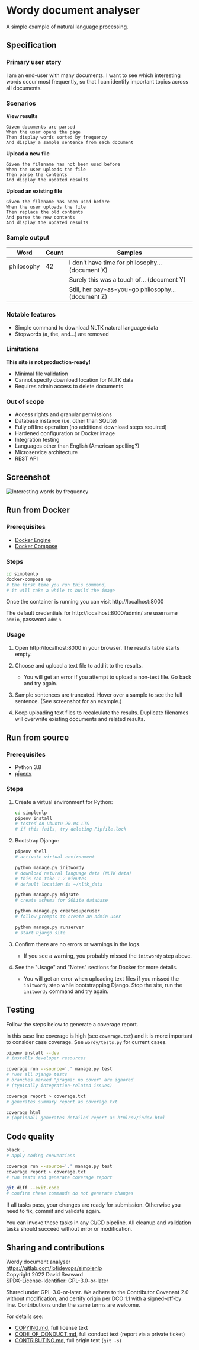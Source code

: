# Wordy document analyser

A simple example of natural language processing.

## Specification

### Primary user story

I am an end-user with many documents. I want to see  which
interesting words occur most frequently, so that I  can
identify important topics across all documents.

### Scenarios

**View results**

```gherkin
Given documents are parsed
When the user opens the page
Then display words sorted by frequency
And display a sample sentence from each document
```

**Upload a new file**

```gherkin
Given the filename has not been used before
When the user uploads the file
Then parse the contents
And display the updated results
```

**Upload an existing file**

```gherkin
Given the filename has been used before
When the user uploads the file
Then replace the old contents
And parse the new contents
And display the updated results
```

### Sample output

| Word       | Count | Samples                                             |
|------------|-------|-----------------------------------------------------|
| philosophy | 42    | I don't have time for philosophy... (document X)    |
|            |       | Surely this was a touch of... (document Y)          |
|            |       | Still, her pay-as-you-go philosophy... (document Z) |

### Notable features

* Simple command to download NLTK natural language data
* Stopwords (a, the, and...) are removed

### Limitations

**This site is not production-ready!**

* Minimal file validation
* Cannot specify download location for NLTK data
* Requires admin access to delete documents

### Out of scope

* Access rights and granular permissions
* Database instance (i.e. other than SQLite)
* Fully offline operation (no additional download steps required)
* Hardened configuration or Docker image
* Integration testing
* Languages other than English (American spelling?)
* Microservice architecture
* REST API

## Screenshot

![Interesting words by frequency](screenshot.png)

## Run from Docker

### Prerequisites

* [Docker Engine](https://docs.docker.com/engine/install/)
* [Docker Compose](https://docs.docker.com/compose/install/)

### Steps

```bash
cd simplenlp
docker-compose up
# the first time you run this command,
# it will take a while to build the image
```

Once the container is running you can visit http://localhost:8000

The default credentials for http://localhost:8000/admin/ are
username `admin`, password `admin`.

### Usage

1. Open http://localhost:8000 in your browser. The results table
   starts empty.

2. Choose and upload a text file to add it to the results.

      * You will get an error if you attempt to upload a non-text
        file. Go back and try again.

3. Sample sentences are truncated. Hover over a sample to see the
   full sentence. (See screenshot for an example.)

4. Keep uploading text files to recalculate the results. Duplicate
   filenames will overwrite existing documents and related results.

## Run from source

### Prerequisites

* Python 3.8
* [pipenv](https://pipenv.pypa.io/en/latest/install/)

### Steps

1. Create a virtual environment for Python:

   ```bash
   cd simplenlp
   pipenv install
   # tested on Ubuntu 20.04 LTS
   # if this fails, try deleting Pipfile.lock
   ```

2. Bootstrap Django:

   ```bash
   pipenv shell
   # activate virtual environment

   python manage.py initwordy
   # download natural language data (NLTK data)
   # this can take 1-2 minutes
   # default location is ~/nltk_data

   python manage.py migrate
   # create schema for SQLite database

   python manage.py createsuperuser
   # follow prompts to create an admin user
   
   python manage.py runserver
   # start Django site
   ```

3. Confirm there are no errors or warnings in the logs.

      * If you see a warning, you probably missed the
        `initwordy` step above.

4. See the "Usage" and "Notes" sections for Docker for more details.

      * You will get an error when uploading text files if you missed
        the `initwordy` step while bootstrapping Django. Stop the site,
        run the `initwordy` command and try again.

## Testing

Follow the steps below to generate a coverage report.

In this case line coverage  is high (see `coverage.txt`) and it is more
important to consider case coverage. See `wordy/tests.py` for current
cases.

```bash
pipenv install --dev
# installs developer resources

coverage run --source='.' manage.py test
# runs all Django tests
# branches marked "pragma: no cover" are ignored
# (typically integration-related issues)

coverage report > coverage.txt
# generates summary report as coverage.txt

coverage html
# (optional) generates detailed report as htmlcov/index.html
```

## Code quality

```bash
black .
# apply coding conventions

coverage run --source='.' manage.py test
coverage report > coverage.txt
# run tests and generate coverage report

git diff --exit-code
# confirm these commands do not generate changes
```

If all tasks pass, your changes are ready for submission.
Otherwise you need  to fix, commit and validate again.

You can invoke these tasks in any CI/CD pipeline.
All cleanup and validation tasks should succeed without error or modification.

## Sharing and contributions

Wordy document analyser  
<https://gitlab.com/lofidevops/simplenlp>  
Copyright 2022 David Seaward  
SPDX-License-Identifier: GPL-3.0-or-later  

Shared under GPL-3.0-or-later. We adhere to the Contributor Covenant
2.0 without modification, and certify origin per DCO 1.1 with a
signed-off-by line. Contributions under the same terms are welcome.

For details see:

* [COPYING.md], full license text
* [CODE_OF_CONDUCT.md], full conduct text (report via a private ticket)
* [CONTRIBUTING.md], full origin text (`git -s`)

<!-- Links -->

[COPYING.md]: COPYING.md
[CODE_OF_CONDUCT.md]: CODE_OF_CONDUCT.md
[CONTRIBUTING.md]: CONTRIBUTING.md
